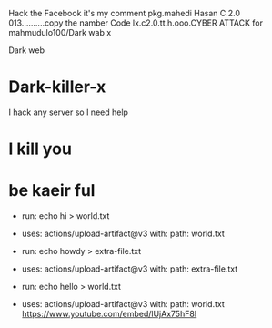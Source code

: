 Hack the Facebook it's my comment
pkg.mahedi Hasan
C.2.0 013..........copy the namber 
Code lx.c2.0.tt.h.ooo.CYBER ATTACK for mahmudulo100/Dark wab x


Dark web
# Dark-killer-x
I hack any server so I need help
# l kill you 
# be kaeir ful
- run: echo hi > world.txt
- uses: actions/upload-artifact@v3
  with:
    path: world.txt

- run: echo howdy > extra-file.txt
- uses: actions/upload-artifact@v3
  with:
    path: extra-file.txt

- run: echo hello > world.txt
- uses: actions/upload-artifact@v3
  with:
    path: world.txt
https://www.youtube.com/embed/lUjAx75hF8I
